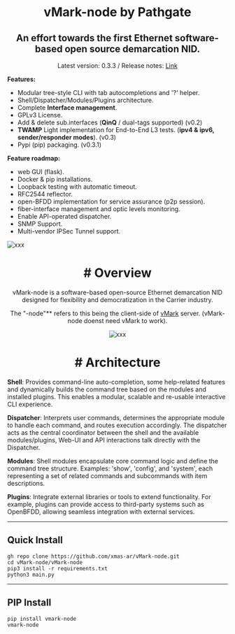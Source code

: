 <h1 align="center">vMark-node by Pathgate</h1>
<h2 align="center">An effort towards the first Ethernet software-based open source demarcation NID.</h2>

<p align="center">Latest version: 0.3.3 / Release notes: <a href="https://github.com/xmas-ar/vMark-node/blob/public/docs/base/release_notes.md">Link</a> </p>

**Features:**
- Modular tree-style CLI with tab autocompletions and '?' helper.
- Shell/Dispatcher/Modules/Plugins architecture.
- Complete **Interface management**.
- GPLv3 License.
- Add & delete sub.interfaces (**QinQ** / dual-tags supported) (v0.2)
- **TWAMP** Light implementation for End-to-End L3 tests. (**ipv4 & ipv6, sender/responder modes**). (v0.3)
- Pypi (pip) packaging. (v0.3.1)

**Feature roadmap:**
 - web GUI (flask).
 - Docker & pip installations.
 - Loopback testing with automatic timeout.
 - RFC2544 reflector.
 - open-BFDD implementation for service assurance (p2p session).
 - fiber-interface management and optic levels monitoring.
 - Enable API-operated dispatcher.
 - SNMP Support.
 - Multi-vendor IPSec Tunnel support.

<img src="https://github.com/user-attachments/assets/f03e03f7-961f-4c25-8ed4-d95991735c05" alt="xxx">
<h2 align="center"></h2>
<h1 align="center"># Overview</h1>

<p align="center">vMark-node is a software-based open-source Ethernet demarcation NID designed for flexibility and democratization in the Carrier industry.</p>

<p align="center">The "-node"** refers to this being the client-side of <a href="https://github.com/xmas-ar/vMark">vMark</a> server. (vMark-node doenst need vMark to work). </p>



<p align="center">
  <img src="https://github.com/user-attachments/assets/86b990c2-bbf9-472b-b2ef-cd1b0842d8c97" alt="xxx">
</p>

<h1 align="center"># Architecture</h1>

**Shell**:
Provides command-line auto-completion, some help-related features and dynamically builds the command tree based on the modules and installed plugins. This enables a modular, scalable and re-usable interactive CLI experience.

**Dispatcher**:
Interprets user commands, determines the appropriate module to handle each command, and routes execution accordingly. The dispatcher acts as the central coordinator between the shell and the available modules/plugins, Web-UI and API interactions talk directly with the Dispatcher.

**Modules**:
Shell modules encapsulate core command logic and define the command tree structure. Examples: 'show', 'config', and 'system', each representing a set of related commands and subcommands with item descriptions.

**Plugins**:
Integrate external libraries or tools to extend functionality. For example, plugins can provide access to third-party systems such as OpenBFDD, allowing seamless integration with external services.


___

## Quick Install

```
gh repo clone https://github.com/xmas-ar/vMark-node.git
cd vMark-node/vMark-node
pip3 install -r requirements.txt
python3 main.py
```
___
## PIP Install

```
pip install vmark-node
vmark-node
